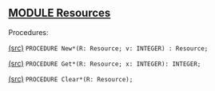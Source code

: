 
## [MODULE Resources](https://github.com/io-core/Mod/blob/main/Resources.Mod)

Procedures:


[(src)](https://github.com/io-core/Mod/blob/main/Resources.Mod#L11) `PROCEDURE New*(R: Resource; v: INTEGER) : Resource;`

[(src)](https://github.com/io-core/Mod/blob/main/Resources.Mod#L21) `PROCEDURE Get*(R: Resource; x: INTEGER): INTEGER;`

[(src)](https://github.com/io-core/Mod/blob/main/Resources.Mod#L32) `PROCEDURE Clear*(R: Resource);`
